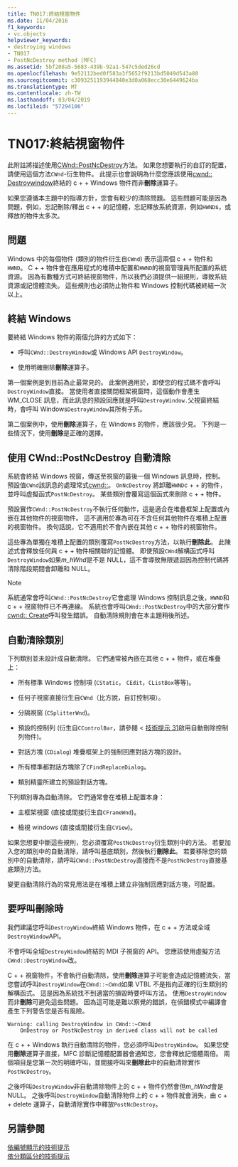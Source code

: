 ```yaml
---
title: TN017:終結視窗物件
ms.date: 11/04/2016
f1_keywords:
- vc.objects
helpviewer_keywords:
- destroying windows
- TN017
- PostNcDestroy method [MFC]
ms.assetid: 5bf208a5-5683-439b-92a1-547c5ded26cd
ms.openlocfilehash: 9e52112bed0f583a3f5652f9213bd5049d543a80
ms.sourcegitcommit: c3093251193944840e3d0a068ecc30e6449624ba
ms.translationtype: MT
ms.contentlocale: zh-TW
ms.lasthandoff: 03/04/2019
ms.locfileid: "57294106"
---
```

# <a name="tn017-destroying-window-objects"></a>TN017:終結視窗物件

此附註將描述使用[CWnd::PostNcDestroy](../mfc/reference/cwnd-class.md#postncdestroy)方法。 如果您想要執行的自訂的配置，請使用這個方法`CWnd`-衍生物件。 此提示也會說明為什麼您應該使用[cwnd:: Destroywindow](../mfc/reference/cwnd-class.md#destroywindow)終結的 c + + Windows 物件而非**刪除**運算子。

如果您遵循本主題中的指導方針，您會有較少的清除問題。 這些問題可能是因為問題，例如，忘記刪除/釋出 c + + 的記憶體，忘記釋放系統資源，例如`HWND`s，或釋放的物件太多次。

## <a name="the-problem"></a>問題

Windows 中的每個物件 (類別的物件衍生自`CWnd`) 表示這兩個 c + + 物件和`HWND`。 C + + 物件會在應用程式的堆積中配置和`HWND`的視窗管理員所配置的系統資源。 因為有數種方式可終結視窗物件，所以我們必須提供一組規則，導致系統資源或記憶體流失。 這些規則也必須防止物件和 Windows 控制代碼被終結一次以上。

## <a name="destroying-windows"></a>終結 Windows

要終結 Windows 物件的兩個允許的方式如下：

- 呼叫`CWnd::DestroyWindow`或 Windows API `DestroyWindow`。

- 使用明確刪除**刪除**運算子。

第一個案例是到目前為止最常見的。 此案例適用於，即使您的程式碼不會呼叫`DestroyWindow`直接。 當使用者直接關閉框架視窗時，這個動作會產生 WM_CLOSE 訊息，而此訊息的預設回應就是呼叫`DestroyWindow.`父視窗終結時，會呼叫 Windows`DestroyWindow`其所有子系。

第二個案例中，使用**刪除**運算子，在 Windows 的物件，應該很少見。 下列是一些情況下，使用**刪除**是正確的選擇。

## <a name="auto-cleanup-with-cwndpostncdestroy"></a>使用 CWnd::PostNcDestroy 自動清除

系統會終結 Windows 視窗，傳送至視窗的最後一個 Windows 訊息時，控制。 預設值`CWnd`該訊息的處理常式[cwnd::](../mfc/reference/cwnd-class.md#onncdestroy)。 `OnNcDestroy` 將卸離`HWND`c + + 的物件，並呼叫虛擬函式`PostNcDestroy`。 某些類別會覆寫這個函式來刪除 c + + 物件。

預設實作`CWnd::PostNcDestroy`不執行任何動作，這是適合在堆疊框架上配置或內嵌在其他物件的視窗物件。 這不適用於專為可在不含任何其他物件在堆積上配置的視窗物件。 換句話說，它不適用於不會內嵌在其他 c + + 物件的視窗物件。

這些專為單獨在堆積上配置的類別覆寫`PostNcDestroy`方法，以執行**刪除此**。 此陳述式會釋放任何與 c + + 物件相關聯的記憶體。 即使預設`CWnd`解構函式呼叫`DestroyWindow`如果*m_hWnd*是不是 NULL，這不會導致無限遞迴因為控制代碼將清除階段期間會卸離和 NULL。

> [!NOTE]
>  系統通常會呼叫`CWnd::PostNcDestroy`它會處理 Windows 控制訊息之後，`HWND`和 c + + 視窗物件已不再連線。 系統也會呼叫`CWnd::PostNcDestroy`中的大部分實作[cwnd:: Create](../mfc/reference/cwnd-class.md#create)呼叫發生錯誤。 自動清除規則會在本主題稍後所述。

## <a name="auto-cleanup-classes"></a>自動清除類別

下列類別並未設計成自動清除。 它們通常被內嵌在其他 c + + 物件，或在堆疊上：

- 所有標準 Windows 控制項 (`CStatic`， `CEdit`，`CListBox`等等)。

- 任何子視窗直接衍生自`CWnd`（比方說，自訂控制項）。

- 分隔視窗 (`CSplitterWnd`)。

- 預設的控制列 (衍生自`CControlBar`，請參閱 <<c2> [ 技術提示 31](../mfc/tn031-control-bars.md)啟用自動刪除控制列物件)。

- 對話方塊 (`CDialog`) 堆疊框架上的強制回應對話方塊的設計。

- 所有標準都對話方塊除了`CFindReplaceDialog`。

- 類別精靈所建立的預設對話方塊。

下列類別專為自動清除。 它們通常會在堆積上配置本身：

- 主框架視窗 (直接或間接衍生自`CFrameWnd`)。

- 檢視 windows (直接或間接衍生自`CView`)。

如果您想要中斷這些規則，您必須覆寫`PostNcDestroy`衍生類別中的方法。 若要加入您的類別中的自動清除，請呼叫基底類別，然後執行**刪除此**。 若要移除您的類別中的自動清除，請呼叫`CWnd::PostNcDestroy`直接而不是`PostNcDestroy`直接基底類別方法。

變更自動清除行為的常見用法是在堆積上建立非強制回應對話方塊，可配置。

## <a name="when-to-call-delete"></a>要呼叫刪除時

我們建議您呼叫`DestroyWindow`終結 Windows 物件，在 c + + 方法或全域`DestroyWindow`API。

不會呼叫全域`DestroyWindow`終結的 MDI 子視窗的 API。 您應該使用虛擬方法`CWnd::DestroyWindow`改。

C + + 視窗物件，不會執行自動清除，使用**刪除**運算子可能會造成記憶體流失，當您嘗試呼叫`DestroyWindow`在`CWnd::~CWnd`如果 VTBL 不是指向正確的衍生類別的解構函式。 這是因為系統找不到適當的損毀時要呼叫方法。 使用`DestroyWindow`而非**刪除**可避免這些問題。 因為這可能是難以察覺的錯誤，在偵錯模式中編譯會產生下列警告您是否有風險。

```
Warning: calling DestroyWindow in CWnd::~CWnd
    OnDestroy or PostNcDestroy in derived class will not be called
```

在 c + + Windows 執行自動清除的物件，您必須呼叫`DestroyWindow`。 如果您使用**刪除**運算子直接，MFC 診斷記憶體配置器會通知您，您會釋放記憶體兩倍。 兩個項目是您第一次的明確呼叫，並間接呼叫來**刪除此**中的自動清除實作`PostNcDestroy`。

之後呼叫`DestroyWindow`非自動清除物件上的 c + + 物件仍然會但*m_hWnd*會是 NULL。 之後呼叫`DestroyWindow`自動清除物件上的 c + + 物件就會消失，由 c + + delete 運算子，自動清除實作中釋放`PostNcDestroy`。

## <a name="see-also"></a>另請參閱

[依編號顯示的技術提示](../mfc/technical-notes-by-number.md)<br/>
[依分類區分的技術提示](../mfc/technical-notes-by-category.md)
